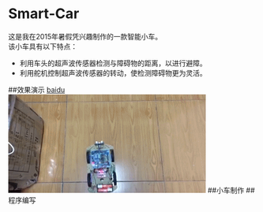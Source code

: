 # Smart-Car
这是我在2015年暑假凭兴趣制作的一款智能小车。  
该小车具有以下特点：  
* 利用车头的超声波传感器检测与障碍物的距离，以进行避障。  
* 利用舵机控制超声波传感器的转动，使检测障碍物更为灵活。

##效果演示
[baidu](http://www.baidu.com)
![car](https://github.com/Jason-Flash/Smart-Car/blob/master/image/SmartCar.gif)
##小车制作
##程序编写
